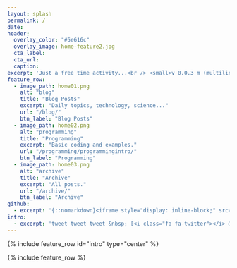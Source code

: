 ```yaml
---
layout: splash
permalink: /
date:
header:
  overlay_color: "#5e616c"
  overlay_image: home-feature2.jpg
  cta_label:
  cta_url: 
  caption:
excerpt: 'Just a free time activity...<br /> <small>v 0.0.3 m (multilingual)</small><br /><br />'
feature_row:
  - image_path: home01.png
    alt: "blog"
    title: "Blog Posts"
    excerpt: "Daily topics, technology, science..."
    url: "/blog/"
    btn_label: "Blog Posts"
  - image_path: home02.png
    alt: "programming"
    title: "Programming"
    excerpt: "Basic coding and examples."
    url: "/programming/programmingintro/"
    btn_label: "Programming"
  - image_path: home03.png
    alt: "archive"
    title: "Archive"
    excerpt: "All posts."
    url: "/archive/"
    btn_label: "Archive"
github:
  - excerpt: '{::nomarkdown}<iframe style="display: inline-block;" src="https://ghbtns.com/github-btn.html?user=akifmt&repo=akifmt.github.io&type=star&count=true&size=large" frameborder="0" scrolling="0" width="160px" height="30px"></iframe> <iframe style="display: inline-block;" src="https://ghbtns.com/github-btn.html?user=akifmt&repo=akifmt.github.io&type=fork&count=true&size=large" frameborder="0" scrolling="0" width="158px" height="30px"></iframe>{:/nomarkdown}'
intro:
  - excerpt: 'tweet tweet tweet &nbsp; [<i class="fa fa-twitter"></i> @akifmt](https://twitter.com/akifmt){: .btn .btn--twitter}'
---
```


{% include feature_row id="intro" type="center" %}

{% include feature_row %}
